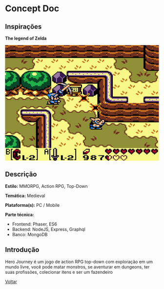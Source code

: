 ##
# **Concept Doc**

## Inspirações

**The legend of Zelda**

![zelda](zelda.jpg)




## Descrição

**Estilo:** MMORPG, Action RPG, Top-Down

**Temática:** Medieval

**Plataforma(s):** PC / Mobile

**Parte técnica:**

- Frontend: Phaser, ES6
- Backend: NodeJS, Express, Graphql
- Banco: MongoDB

## Introdução

Hero Journey é um jogo de action RPG top-down com exploração em um mundo livre, você pode matar monstros, se aventurar em dungeons, ter suas profissões, colecionar itens e ser um fazendeiro


[Voltar](../README.md)
